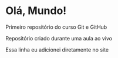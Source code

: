 # Olá, Mundo!
Primeiro repositório do curso Git e GitHub

Repositório criado durante uma aula ao vivo

Essa linha eu adicionei diretamente no site
